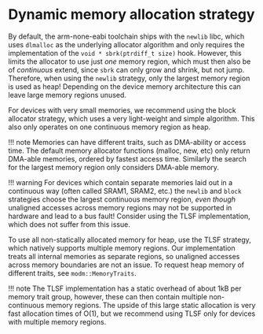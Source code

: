 # Dynamic memory allocation strategy

By default, the arm-none-eabi toolchain ships with the `newlib` libc, which uses
`dlmalloc` as the underlying allocator algorithm and only requires the
implementation of the `void * sbrk(ptrdiff_t size)` hook. However, this limits
the allocator to use just _one_ memory region, which must then also be of
_continuous_ extend, since `sbrk` can only grow and shrink, but not jump.
Therefore, when using the `newlib` strategy, only the largest memory region is
used as heap! Depending on the device memory architecture this can leave large
memory regions unused.

For devices with very small memories, we recommend using the block allocator
strategy, which uses a very light-weight and simple algorithm. This also only
operates on one continuous memory region as heap.

!!! note
    Memories can have different traits, such as DMA-ability or access time. The
    default memory allocator functions (malloc, new, etc) only return DMA-able
    memories, ordered by fastest access time. Similarly the search for the
    largest memory region only considers DMA-able memory.

!!! warning
    For devices which contain separate memories laid out in a continuous way
    (often called SRAM1, SRAM2, etc.) the `newlib` and `block` strategies choose
    the largest continuous memory region, *even though* unaligned accesses
    across memory regions may not be supported in hardware and lead to a bus
    fault! Consider using the TLSF implementation, which does not suffer from
    this issue.

To use all non-statically allocated memory for heap, use the TLSF strategy,
which natively supports multiple memory regions. Our implementation treats
all internal memories as separate regions, so unaligned accesses across memory
boundaries are not an issue. To request heap memory of different traits, see
`modm::MemoryTraits`.

!!! note
    The TLSF implementation has a static overhead of about 1kB per memory trait
    group, however, these can then contain multiple non-continuous memory
    regions. The upside of this large static allocation is very fast allocation
    times of O(1), but we recommend using TLSF only for devices with multiple
    memory regions.
